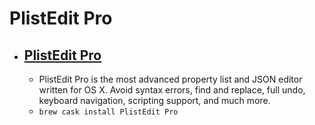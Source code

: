 # PlistEdit Pro
- [PlistEdit Pro](https://www.fatcatsoftware.com/plisteditpro/)
  - 
  - PlistEdit Pro is the most advanced property list and JSON editor written for OS X. Avoid syntax errors, find and replace, full undo, keyboard navigation, scripting support, and much more.
  - `brew cask install PlistEdit Pro`
